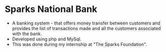 # Sparks National Bank
* A banking system - that offers money transfer between customers and provides the list of transactions made and all the customers associated with the bank.
* Developed using php and MySql.  
* This was done during my internship at "The Sparks Foundation".